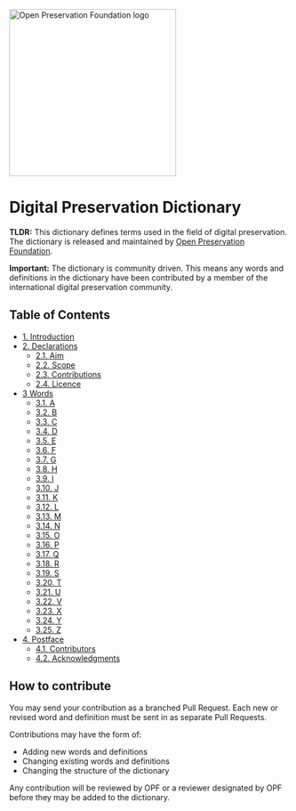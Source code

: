 <img src="https://openpreservation.org/wp-content/uploads/2019/11/opf-site-logo.png" width="300" alt="Open Preservation Foundation logo">

# Digital Preservation Dictionary

**TLDR:** This dictionary defines terms used in the field of digital preservation. The dictionary is released and maintained by [Open Preservation Foundation](https://openpreservation.org/).

**Important:** The dictionary is community driven. This means any words and definitions in the dictionary have been contributed by a member of the international digital preservation community.

## Table of Contents
* [1. Introduction](/Dictionary.md#1-introduction)
* [2. Declarations](/Dictionary.md#2-declarations)
    * [2.1. Aim](/Dictionary.md#21-aim)
    * [2.2. Scope](/Dictionary.md#22-scope)
    * [2.3. Contributions](/Dictionary.md#23-contributions)
    * [2.4. Licence](/Dictionary.md#24-licence)
* [3 Words](/Dictionary.md#3-words)
    * [3.1. A](/Dictionary.md#31-a)
    * [3.2. B](/Dictionary.md#32-b)
    * [3.3. C](/Dictionary.md#33-c)
    * [3.4. D](/Dictionary.md#34-d)
    * [3.5. E](/Dictionary.md#35-e)
    * [3.6. F](/Dictionary.md#36-f)
    * [3.7. G](/Dictionary.md#37-g)
    * [3.8. H](/Dictionary.md#38-h)
    * [3.9. I](/Dictionary.md#39-i)
    * [3.10. J](/Dictionary.md#310-j)
    * [3.11. K](/Dictionary.md#311-k)
    * [3.12. L](/Dictionary.md#312-l)
    * [3.13. M](/Dictionary.md#313-m)
    * [3.14. N](/Dictionary.md#314-n)
    * [3.15. O](/Dictionary.md#315-o)
    * [3.16. P](/Dictionary.md#316-p)
    * [3.17. Q](/Dictionary.md#317-q)
    * [3.18. R](/Dictionary.md#318-r)
    * [3.19. S](/Dictionary.md#319-s)
    * [3.20. T](/Dictionary.md#320-t)
    * [3.21. U](/Dictionary.md#321-u)
    * [3.22. V](/Dictionary.md#322-v)
    * [3.23. X](/Dictionary.md#323-x)
    * [3.24. Y](/Dictionary.md#324-y)
    * [3.25. Z](/Dictionary.md#325-z)
* [4. Postface](/Dictionary.md#4-postface)
    * [4.1. Contributors](/Dictionary.md#41-contributors)
    * [4.2. Acknowledgments](/Dictionary.md#42-acknowledgements)

## How to contribute

You may send your contribution as a branched Pull Request. Each new or revised word and definition must be sent in as separate Pull Requests.

Contributions may have the form of:
- Adding new words and definitions
- Changing existing words and definitions
- Changing the structure of the dictionary

Any contribution will be reviewed by OPF or a reviewer designated by OPF before they may be added to the dictionary.